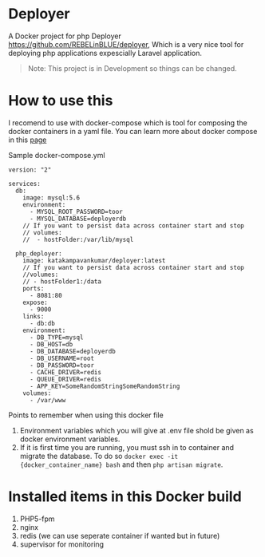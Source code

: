 # Deployer
A Docker project for php Deployer https://github.com/REBELinBLUE/deployer, Which is a very nice tool for deploying php 
applications expescially Laravel application.

> Note: This project is in Development so things can be changed.

# How to use this
I recomend to use with docker-compose which is tool for composing the docker containers in a yaml file. You can learn more 
about docker compose in this [page](https://docs.docker.com/compose/compose-file/)

Sample docker-compose.yml

````
version: "2"

services:
  db:
    image: mysql:5.6
    environment:
      - MYSQL_ROOT_PASSWORD=toor
      - MYSQL_DATABASE=deployerdb
    // If you want to persist data across container start and stop
    // volumes:
    //  - hostFolder:/var/lib/mysql

  php_deployer:
    image: katakampavankumar/deployer:latest
    // If you want to persist data across container start and stop
    //volumes: 
    // - hostFolder1:/data
    ports:
      - 8081:80
    expose:
      - 9000
    links:
      - db:db
    environment:
      - DB_TYPE=mysql
      - DB_HOST=db
      - DB_DATABASE=deployerdb
      - DB_USERNAME=root
      - DB_PASSWORD=toor
      - CACHE_DRIVER=redis
      - QUEUE_DRIVER=redis
      - APP_KEY=SomeRandomStringSomeRandomString
    volumes:
      - /var/www
````
Points to remember when using this docker file
  1. Environment variables which you will give at .env file shold be given as docker environment variables.
  2. If it is first time you are running, you must ssh in to container and migrate the database.
     To do so  `docker exec -it {docker_container_name} bash` and then `php artisan migrate`.
     
# Installed items in this Docker build
   1. PHP5-fpm 
   2. nginx
   3. redis (we can use seperate container if wanted but in future)
   4. supervisor for monitoring

